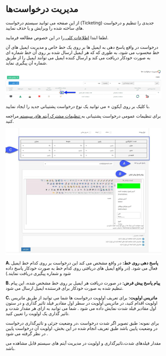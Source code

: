 # مدیریت درخواست‌ها

از این صفحه می توانید سیستم درخواست (Ticketing) جدیدی را تنظیم و درخواست های  ساخته شده را ویرایش و یا حذف نمایید.

لطفا ابتدا [اطلاعات کلی ](https://github.com/1stco/PayamGostarDocs/blob/master/help%202.5.4/Settings/Personalization-crm/Overview/General-information/General-information.md)را در این خصوص مطالعه فرمایید.


درخواست در واقع پاسخ دهی به ایمیل ها بر روی یک خط خاص و مدیریت ایمیل های آن خط محسوب می شود، به طوری که که هر ایمیل ارسال شده بر روی آن خط شماره ای به صورت خودکار دریافت می کند و ارسال کننده ایمیل می توانند ایمیل را از طریق شماره آن پیگیری نماید.

![](1.png)

با کلیک بر روی آیکون + می توانید یک نوع درخواست پشتیبانی جدید را ایجاد نمایید.

برای تنظیمات عمومی درخواست پشتیبانی به[ تنظیمات مشترک آیتم های سیستم ](https://github.com/1stco/PayamGostarDocs/blob/master/help%202.5.4/Settings/Personalization-crm/Overview/General-information/Shared-information-of-system%20items/Shared-information-of-system%20items.md)مراجعه کنید.


![](67.png)

**A. پاسخ دهی روی خط:** در واقع مشخص می کند این درخواست بر روی کدام خط ایمیل فعال می شود. (در واقع ایمیل های دریافتی روی کدام خط به صورت خودکار پاسخ داده شود و شماره پیگیری دریافت نمایند.)

**B. پیام پاسخ پیش فرض:** در صورت دریافت هر ایمیل بر روی خط مشخص شده، این پیام تنظیم شده به صورت خودکار برای فرستنده ایمیل ارسال می شود.

**C. ماتریس اولویت:** برای تعریف اولویت درخواست ها شما می توانید از طریق ماتریس اولویت اقدام کنید، در ماتریس اولویت در سطر اول مقادیر فیلد تاثیر گذاری و در ستون اول مقادیر فیلد شدت  نمایش داده می شود . شما می توانید  به ازای هر مقدار شدت و تاثیر گذاری یک اولویت را تعیین کنید.

برای نمونه: طبق تصویر اگر شدت درخواست ،در وضعیت جزئی  و تاثیرگذاری درخواست در وضعیت پایین باشد طبق تعریف انجام شده در این بخش، اولویت آن درخواست  پایین در نظر گرفته می شود . 

مقدار فیلدهای شدت،تاثیرگذاری و اولویت در مدیریت آیتم های سیستم قابل مشاهده می باشد.

